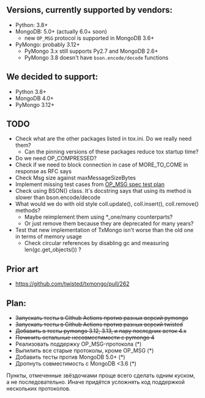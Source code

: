 ## Versions, currently supported by vendors:
- Python: 3.8+
- MongoDB: 5.0+ (actually 6.0+ soon)
    - new `OP_MSG` protocol is supported in MongoDB 3.6+
- PyMongo: probably 3.12+
    - PyMongo 3.x still supports Py2.7 and MongoDB 2.6+
    - PyMongo 3.8 doesn't have `bson.encode/decode` functions
 
## We decided to support:
- Python 3.8+
- MongoDB 4.0+
- PyMongo 3.12+

## TODO
- Check what are the other packages listed in tox.ini. Do we really need them?
  - Can the pinning versions of these packages reduce tox startup time?
- Do we need OP_COMPRESSED?
- Check if we need to block connection in case of MORE_TO_COME in response as RFC says
- Check Msg size against maxMessageSizeBytes
- Implement missing test cases from [OP_MSG spec test plan](https://github.com/mongodb/specifications/blob/master/source/message/OP_MSG.md#test-plan)
- Check using BSON() class. It's docstring says that using its method is slower than bson.encode/decode
- What would we do with old style coll.update(), coll.insert(), coll.remove() methods?
  - Maybe reimplement them using *_one/many counterparts?
  - Or just remove them because they are deprecated for many years?
- Test that new implementation of TxMongo isn't worse than the old one in terms of memory usage
  - Check circular references by disabling gc and measuring len(gc.get_objects()) ?

## Prior art
- https://github.com/twisted/txmongo/pull/262


## Plan:
- ~~Запускать тесты в Github Actions против разных версий pymongo~~
- ~~Запускать тесты в Github Actions против разных версий twisted~~
- ~~Добавить в тесты pymongo 3.12, 3.13, и пару последних веток 4.x~~
- ~~Починить остальные несовместимости с pymongo 4~~
- Реализовать поддержку OP_MSG-протокола (*)
- Выпилить все старые протоколы, кроме OP_MSG (*)
- Добавить тесты против MongoDB 5.0+ (*)
- Дропнуть совместимость с MongoDB <3.6 (*)

Пункты, отмеченные звёздочками проще всего сделать одним куском, а не последовательно.
Иначе придётся усложнять код поддержкой нескольких протоколов.
